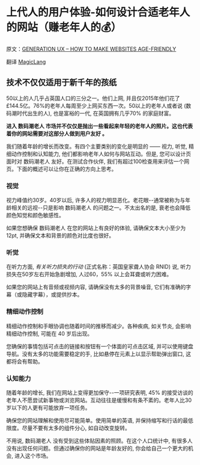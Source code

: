 # 上代人的用户体验-如何设计合适老年人的网站（赚老年人的💰）

原文：[GENERATION UX – HOW TO MAKE WEBSITES AGE-FRIENDLY](http://whatusersdo.com/blog/make-websites-age-friendly/?utm_source=wanqu.co&utm_campaign=Wanqu+Daily&utm_medium=rss)

翻译 [MagicLang](https://github.com/Artwalk/MagicLang)

## 技术不仅仅适用于新千年的孩纸

50以上的人几乎占英国人口的三分之一。他们上网, 并且仅2015年他们花了 £144.5亿。76%的老年人每周至少上网买东西一次。50以上的老年人或者说 (数码潮时代出生的人), 也是富裕的一代, 在英国拥有几乎70% 的家庭财富。

**进入 数码潮老人 市场并不仅仅是抛出一些看起来年轻的老年人的照片。这也代表着你的网站需要对这部分人做到用户友好 。**

<!--more-->

我们随着年龄的增长而改变。有四个主要类别的变化是明显的 —— 视力, 听觉, 精细动作控制和认知能力, 他们都影响老年人如何与网站互动。但是, 您可以设计页面时对 数码潮老人 友好。在测试合作伙伴, 我们有超过100检查用来评估一个网页。下面的概述可以让你在正确的方向上思考。

### 视觉

视力峰值约30岁。40岁以后, 许多人的视力明显恶化。老花眼--通常被称为与年龄相关的远视--只是影响 数码潮老人 的问题之一。不太出名的是, 衰老也会降低颜色知觉和颜色敏感性。

如果您想确保 数码潮老人 在您的网站上有良好的体验, 请确保文本大小至少为 12pt, 并确保文本和背景的颜色对比度也很好。

### 听觉

在听力方面, *有关听力损失的行动* (正式名称：英国皇家聋人协会 RNID) 说, 听力损失在50岁左右开始急剧增加, 人过60，55% 以上会耳聋或听力困难。

如果您的网站上有音频或视频内容, 请确保没有太多的背景噪音, 它们有准确的字幕（或隐藏字幕），或提供抄本。

### 精细动作控制

精细动作控制和手眼协调也随着时间的推移而减少。各种疾病, 如关节炎, 会影响精细动作控制, 可能在 40 岁后出现。

您确保的事情包括可点击的链接和按钮有一个体面的可点击区域, 并可以使用键盘导航。没有太多的功能需要稳定的手, 比如悬停在元素上以显示帮助弹出窗口, 这都将会有帮助。

### 认知能力

随着年龄的增长, 我们在网站上变得更加保守--一项研究表明, 45% 的接受访谈的老年人不愿尝试新事物或浏览网站。互动往往是缓慢和有条不紊的。老年人比30岁以下的人更有可能放弃一项任务。

确保您的网站理解和使用尽可能简单。使用简单的英语, 并保持缩写和行话的最低限度。尽量不要有太多的组件分心, 如自动改变旋转。

不用说, 数码潮老人 没有受到这些体贴因素的照顾。在这个人口统计中, 有很多人没有出现任何问题。但通过确保你的网站是年龄友好的, 你会给自己一个更大的机会, 进入这个市场。